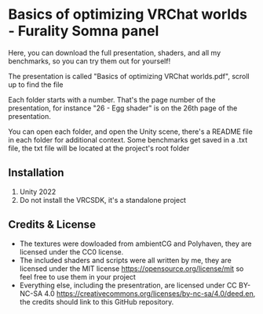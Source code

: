 # Basics of optimizing VRChat worlds - Furality Somna panel

Here, you can download the full presentation, shaders, and all my benchmarks, so you can try them out for yourself!

The presentation is called "Basics of optimizing VRChat worlds.pdf", scroll up to find the file

Each folder starts with a number. That's the page number of the presentation, for instance "26 - Egg shader" is on the 26th page of the presentation.

You can open each folder, and open the Unity scene, there's a README file in each folder for additional context. Some benchmarks get saved in a .txt file, the txt file will be located at the project's root folder

## Installation

1) Unity 2022
2) Do not install the VRCSDK, it's a standalone project

## Credits & License

- The textures were dowloaded from ambientCG and Polyhaven, they are licensed under the CC0 license.
- The included shaders and scripts were all written by me, they are licensed under the MIT license https://opensource.org/license/mit so feel free to use them in your project
- Everything else, including the presentration, are licensed under CC BY-NC-SA 4.0 https://creativecommons.org/licenses/by-nc-sa/4.0/deed.en, the credits should link to this GitHub repository.
